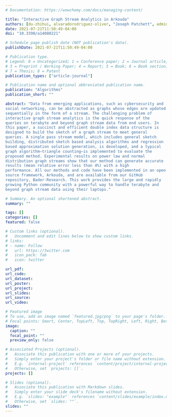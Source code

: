 ```yaml
---
# Documentation: https://wowchemy.com/docs/managing-content/

title: "Interactive Graph Stream Analytics in Arkouda"
authors: [du-zhihui, alvaradorodriguez-oliver, "Joseph Patchett", admin]
date: 2021-07-21T11:50:49-04:00
doi: "10.3390/a14080221"

# Schedule page publish date (NOT publication's date).
publishDate: 2021-07-21T11:50:49-04:00

# Publication type.
# Legend: 0 = Uncategorized; 1 = Conference paper; 2 = Journal article;
# 3 = Preprint / Working Paper; 4 = Report; 5 = Book; 6 = Book section;
# 7 = Thesis; 8 = Patent
publication_types: ["article-journal"]

# Publication name and optional abbreviated publication name.
publication: "Algorithms"
publication_short: ""

abstract: "Data from emerging applications, such as cybersecurity and
social networking, can be abstracted as graphs whose edges are updated
sequentially in the form of a stream. The challenging problem of
interactive graph stream analytics is the quick response of the
queries on terabyte and beyond graph stream data from end users. In
this paper, a succinct and efficient double index data structure is
designed to build the sketch of a graph stream to meet general
queries. A single pass stream model, which includes general sketch
building, distributed sketch based analysis algorithms and regression
based approximation solution generation, is developed, and a typical
graph algorithm—triangle counting—is implemented to evaluate the
proposed method. Experimental results on power law and normal
distribution graph streams show that our method can generate accurate
results (mean relative error less than 4%) with a high
performance. All our methods and code have been implemented in an open
source framework, Arkouda, and are available from our GitHub
repository, Bader-Research. This work provides the large and rapidly
growing Python community with a powerful way to handle terabyte and
beyond graph stream data using their laptops."

# Summary. An optional shortened abstract.
summary: ""

tags: []
categories: []
featured: false

# Custom links (optional).
#   Uncomment and edit lines below to show custom links.
# links:
# - name: Follow
#   url: https://twitter.com
#   icon_pack: fab
#   icon: twitter

url_pdf:
url_code:
url_dataset:
url_poster:
url_project:
url_slides:
url_source:
url_video:

# Featured image
# To use, add an image named `featured.jpg/png` to your page's folder. 
# Focal points: Smart, Center, TopLeft, Top, TopRight, Left, Right, BottomLeft, Bottom, BottomRight.
image:
  caption: ""
  focal_point: ""
  preview_only: false

# Associated Projects (optional).
#   Associate this publication with one or more of your projects.
#   Simply enter your project's folder or file name without extension.
#   E.g. `internal-project` references `content/project/internal-project/index.md`.
#   Otherwise, set `projects: []`.
projects: []

# Slides (optional).
#   Associate this publication with Markdown slides.
#   Simply enter your slide deck's filename without extension.
#   E.g. `slides: "example"` references `content/slides/example/index.md`.
#   Otherwise, set `slides: ""`.
slides: ""
---
```

